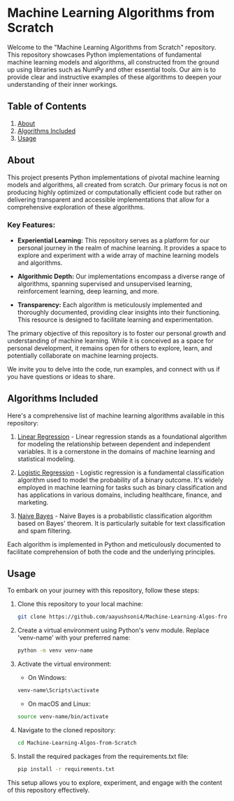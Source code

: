 # Machine Learning Algorithms from Scratch

Welcome to the "Machine Learning Algorithms from Scratch" repository. This repository showcases Python implementations of fundamental machine learning models and algorithms, all constructed from the ground up using libraries such as NumPy and other essential tools. Our aim is to provide clear and instructive examples of these algorithms to deepen your understanding of their inner workings.

## Table of Contents

1. [About](#about)
2. [Algorithms Included](#algorithms-included)
3. [Usage](#usage)

## About

This project presents Python implementations of pivotal machine learning models and algorithms, all created from scratch. Our primary focus is not on producing highly optimized or computationally efficient code but rather on delivering transparent and accessible implementations that allow for a comprehensive exploration of these algorithms.

### Key Features:

- **Experiential Learning:** This repository serves as a platform for our personal journey in the realm of machine learning. It provides a space to explore and experiment with a wide array of machine learning models and algorithms.

- **Algorithmic Depth:** Our implementations encompass a diverse range of algorithms, spanning supervised and unsupervised learning, reinforcement learning, deep learning, and more.

- **Transparency:** Each algorithm is meticulously implemented and thoroughly documented, providing clear insights into their functioning. This resource is designed to facilitate learning and experimentation.

The primary objective of this repository is to foster our personal growth and understanding of machine learning. While it is conceived as a space for personal development, it remains open for others to explore, learn, and potentially collaborate on machine learning projects.

We invite you to delve into the code, run examples, and connect with us if you have questions or ideas to share.

## Algorithms Included

Here's a comprehensive list of machine learning algorithms available in this repository:

1. [Linear Regression](https://github.com/aayushsoni4/Machine-Learning-Algos-from-Scratch/tree/main/Linear%20Regression) - Linear regression stands as a foundational algorithm for modeling the relationship between dependent and independent variables. It is a cornerstone in the domains of machine learning and statistical modeling.

2. [Logistic Regression](https://github.com/aayushsoni4/Machine-Learning-Algos-from-Scratch/tree/main/Logistic%20Regression) - Logistic regression is a fundamental classification algorithm used to model the probability of a binary outcome. It's widely employed in machine learning for tasks such as binary classification and has applications in various domains, including healthcare, finance, and marketing.

3. [Naive Bayes](https://github.com/aayushsoni4/Machine-Learning-Algos-from-Scratch/tree/main/Naive%20Bayes) - Naive Bayes is a probabilistic classification algorithm based on Bayes' theorem. It is particularly suitable for text classification and spam filtering.

Each algorithm is implemented in Python and meticulously documented to facilitate comprehension of both the code and the underlying principles.

## Usage

To embark on your journey with this repository, follow these steps:

1. Clone this repository to your local machine:

    ```bash
    git clone https://github.com/aayushsoni4/Machine-Learning-Algos-from-Scratch.git
    ```

2. Create a virtual environment using Python's venv module. Replace 'venv-name' with your preferred name:

    ```bash
    python -m venv venv-name
    ```

3. Activate the virtual environment:

    - On Windows:

    ```bash
    venv-name\Scripts\activate
    ```

    - On macOS and Linux:

    ```bash
    source venv-name/bin/activate
    ```

4. Navigate to the cloned repository:

    ```bash
    cd Machine-Learning-Algos-from-Scratch
    ```

5. Install the required packages from the requirements.txt file:

    ```bash
    pip install -r requirements.txt
    ```

This setup allows you to explore, experiment, and engage with the content of this repository effectively.
